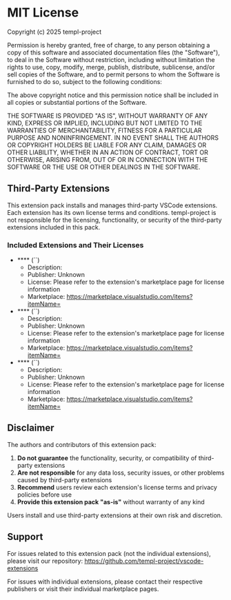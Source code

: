 # MIT License

Copyright (c) 2025 templ-project

Permission is hereby granted, free of charge, to any person obtaining a copy
of this software and associated documentation files (the "Software"), to deal
in the Software without restriction, including without limitation the rights
to use, copy, modify, merge, publish, distribute, sublicense, and/or sell
copies of the Software, and to permit persons to whom the Software is
furnished to do so, subject to the following conditions:

The above copyright notice and this permission notice shall be included in all
copies or substantial portions of the Software.

THE SOFTWARE IS PROVIDED "AS IS", WITHOUT WARRANTY OF ANY KIND, EXPRESS OR
IMPLIED, INCLUDING BUT NOT LIMITED TO THE WARRANTIES OF MERCHANTABILITY,
FITNESS FOR A PARTICULAR PURPOSE AND NONINFRINGEMENT. IN NO EVENT SHALL THE
AUTHORS OR COPYRIGHT HOLDERS BE LIABLE FOR ANY CLAIM, DAMAGES OR OTHER
LIABILITY, WHETHER IN AN ACTION OF CONTRACT, TORT OR OTHERWISE, ARISING FROM,
OUT OF OR IN CONNECTION WITH THE SOFTWARE OR THE USE OR OTHER DEALINGS IN THE
SOFTWARE.

## Third-Party Extensions

This extension pack installs and manages third-party VSCode extensions. Each extension has its own license terms and conditions. templ-project is not responsible for the licensing, functionality, or security of the third-party extensions included in this pack.

### Included Extensions and Their Licenses

- \*\*\*\* (``)
  - Description:
  - Publisher: Unknown
  - License: Please refer to the extension's marketplace page for license information
  - Marketplace: https://marketplace.visualstudio.com/items?itemName=
- \*\*\*\* (``)
  - Description:
  - Publisher: Unknown
  - License: Please refer to the extension's marketplace page for license information
  - Marketplace: https://marketplace.visualstudio.com/items?itemName=
- \*\*\*\* (``)
  - Description:
  - Publisher: Unknown
  - License: Please refer to the extension's marketplace page for license information
  - Marketplace: https://marketplace.visualstudio.com/items?itemName=

## Disclaimer

The authors and contributors of this extension pack:

1. **Do not guarantee** the functionality, security, or compatibility of third-party extensions
2. **Are not responsible** for any data loss, security issues, or other problems caused by third-party extensions
3. **Recommend** users review each extension's license terms and privacy policies before use
4. **Provide this extension pack "as-is"** without warranty of any kind

Users install and use third-party extensions at their own risk and discretion.

## Support

For issues related to this extension pack (not the individual extensions), please visit our repository:
https://github.com/templ-project/vscode-extensions

For issues with individual extensions, please contact their respective publishers or visit their individual marketplace pages.
